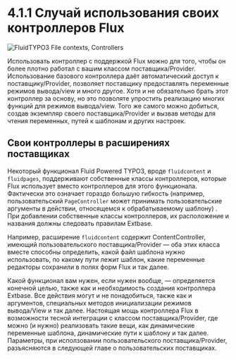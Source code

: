 4.1.1 Случай использования своих контроллеров Flux
==================================================

![FluidTYPO3 File contexts, Controllers](../Images/FileContext/Controllers.svgz)

Использовать контроллер с поддержкой Flux можно для того, чтобы он более плотно работал с вашим классом поставщика/Provider.
Использование базового контроллера даёт автоматический доступ к поставщику/Provider, позволяет поставщику предоставлять
переменные режимов вывода/view и много другое. Хотя и не обязательно брать этот контроллер за основу, но это позволяте
упростить реализацию многих функций для режимов вывода/view. Того же самого можно добиться, создав экземпляр своего
поставщика/Provider и вызвав методы для чтения переменных, путей к шаблонам и других настроек.

## Свои контроллеры в расширениях поставщиках

Некоторый функционал Fluid Powered TYPO3, вроде `fluidcontent` и `fluidpages`, поддерживают собственные классы контроллеров,
которые Flux использует вместо контроллеров для этого функционала. Фактически это означает гораздо большую гибкость (например,
пользовательский `PageController` может принимать пользовательские аргументы в действии, относящемся к обрабатываемому шаблону)
. При добавлении собственные классы контроллеров, их расположение и названия должны следовать правилам Extbase.

Например, расширение `fluidcontent` содержит ContentController, имеющий пользовательского поставщика/Provider — оба этих класса
 вместе способны определить, какой файл шаблона нужно использовать, по какому пути лежит шаблон, какие переменные редакторы
 сохранили в полях форм Flux и так далее.

Какой функционал вам нужен, если нужен вообще, — определяется конечной целью, также как и необходимость создания контроллера
Extbase. Все действия могут и не понадобиться, также как и аргументов, специальных методов инициализации режимов вывода/View и
так далее. Настоящая мощь контроллера Flux в возможности тесной интеграции с классом поставщика/Provider, где можно (и нужно)
реализовать такие вещи, как динамические переменные шаблона, динамические пути к шаблону и так далее. Параметры, при
исползовании пользовательского поставщика/Provider, разъясняются в следующей главе о пользовательских поставщиках.
